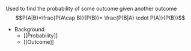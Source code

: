 Used to find the probability of some outcome given another outcome
$$P(A|B)=\frac{P(A\cap B)}{P(B)}= \frac{P(B|A) \cdot P(A)}{P(B)}$$
- Background
	- [[Probability]]
	- [[Outcome]]